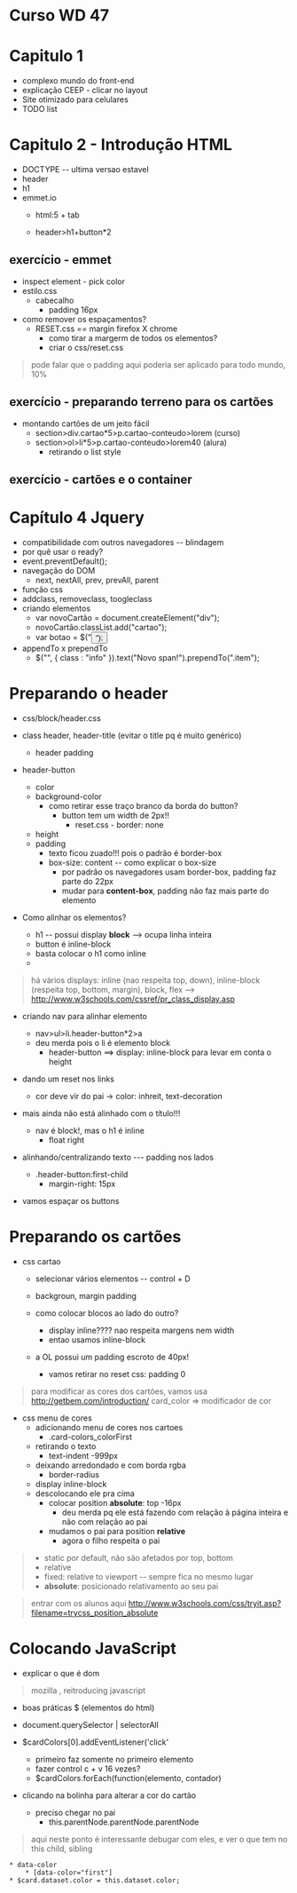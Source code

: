 # Curso WD 47

# Capitulo 1

* complexo mundo do front-end
* explicação CEEP - clicar no layout
* Site otimizado para celulares
* TODO list

# Capitulo 2 - Introdução HTML

* DOCTYPE -- ultima versao estavel
* header
* h1
* emmet.io
    * html:5 + tab

    * header>h1+button*2

## **exercício - emmet**


* inspect element - pick color
* estilo.css
    * cabecalho
        * padding 16px
* como remover os espaçamentos?
    * RESET.css == margin firefox X chrome
        * como tirar a margerm de todos os elementos?
        * criar o css/reset.css
> pode falar que o padding aqui poderia ser aplicado para todo mundo, 10%

## **exercício - preparando terreno para os cartões**

* montando cartões de um jeito fácil
    * section>div.cartao*5>p.cartao-conteudo>lorem (curso)
    * section>ol>li*5>p.cartao-conteudo>lorem40 (alura)
        * retirando o list style




## **exercício - cartões e o container**




# Capítulo 4 Jquery

* compatibilidade com outros navegadores -- blindagem
* por quê usar o ready?
* event.preventDefault();
* navegação do DOM
    * next, nextAll, prev, prevAll, parent
* função css
* addclass, removeclass, toogleclass
* criando elementos
    * var novoCartão = document.createElement("div");
	* novoCartão.classList.add("cartao");
    *  var botao = $("<button>");
* appendTo x prependTo
    * $("<span>", { class : "info" }).text("Novo span!").prependTo(".item");




# Preparando o header

* css/block/header.css
* class header, header-title (evitar o title pq é muito genérico)
    * header padding
* header-button
    * color
    * background-color
        * como retirar esse traço branco da borda do button?
            * button tem um width de 2px!!
                * reset.css - border: none
    * height
    * padding
        * texto ficou zuado!!! pois o padrão é border-box
        * box-size: content -- como explicar o box-size
            * por padrão os navegadores usam border-box, padding faz parte do 22px
            * mudar para **content-box**, padding não faz mais parte do elemento

* Como alinhar os elementos?
    * h1 -- possui display **block** --> ocupa linha inteira
    * button é inline-block
    * basta colocar o h1 como inline
    *


> há vários displays: inline (nao respeita top, down), inline-block (respeita top, bottom, margin), block, flex --> http://www.w3schools.com/cssref/pr_class_display.asp


* criando nav para alinhar elemento
    * nav>ul>li.header-button*2>a
    * deu merda pois o li é elemento block
        * header-button ==> display: inline-block para levar em conta o height

* dando um reset nos links
    * cor deve vir do pai -> color: inhreit, text-decoration

* mais ainda não está alinhado com o título!!!
    * nav é block!, mas o h1 é inline
        * float right


* alinhando/centralizando texto --- padding nos lados
    * .header-button:first-child
        * margin-right: 15px

* vamos espaçar os buttons







# Preparando os cartões


* css cartao
    * selecionar vários elementos -- control + D
    * backgroun, margin padding
    * como colocar blocos ao lado do outro?
        * display inline???? nao respeita margens nem width
        * entao usamos inline-block

    * a OL possui um padding escroto de 40px!
        * vamos retirar no reset css: padding 0

> para modificar as cores dos cartões, vamos usa http://getbem.com/introduction/
> card_color => modificador de cor

* css menu de cores
    * adicionando menu de cores nos cartoes
        * .card-colors_colorFirst
    * retirando o texto
        * text-indent -999px
    * deixando arredondado e com borda rgba
        * border-radius
    * display inline-block
    * descolocando ele pra cima
        * colocar position **absolute**: top -16px
            * deu merda pq ele está fazendo com relação à página inteira e não com relação ao pai
        * mudamos o pai para position **relative**
            * agora o filho respeita o pai

> * static por default, não são afetados por top, bottom
> * relative
> * fixed: relative to viewport -- sempre fica no mesmo lugar
> * **absolute**: posicionado relativamento ao seu pai

> entrar com os alunos aqui
> http://www.w3schools.com/css/tryit.asp?filename=trycss_position_absolute



# Colocando JavaScript

* explicar o que é dom

> mozilla , reitroducing javascript

* boas práticas $ (elementos do html)
* document.querySelector | selectorAll
* $cardColors[0].addEventListener('click'
    * primeiro faz somente no primeiro elemento
    * fazer control c + v 16 vezes?
    * $cardColors.forEach(function(elemento, contador)


* clicando na bolinha para alterar a cor do cartão
    * preciso chegar no pai
        * this.parentNode.parentNode.parentNode

> aqui neste ponto é interessante debugar com eles, e ver o que tem no this
> child, sibling

    * data-color
        * [data-color="first"]
    * $card.dataset.color = this.dataset.color;
